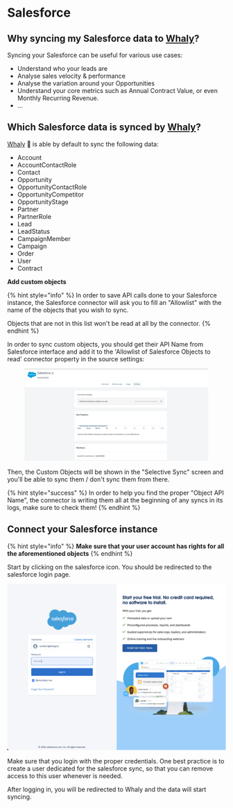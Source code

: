 # Salesforce

## **Why syncing my Salesforce data to** [**Whaly**](https://whaly.io)**?**

Syncing your Salesforce can be useful for various use cases:

* Understand who your leads are
* Analyse sales velocity & performance
* Analyse the variation around your Opportunities&#x20;
* Understand your core metrics such as Annual Contract Value, or even Monthly Recurring Revenue.
* ...

## Which Salesforce data is synced by [Whaly](https://whaly.io)?

[Whaly](https://whaly.io) 🐳 is able by default to sync the following data:

* Account
* AccountContactRole
* Contact
* Opportunity
* OpportunityContactRole
* OpportunityCompetitor
* OpportunityStage
* Partner
* PartnerRole
* Lead
* LeadStatus
* CampaignMember
* Campaign
* Order
* User
* Contract

**Add custom objects**

{% hint style="info" %}
In order to save API calls done to your Salesforce instance, the Salesforce connector will ask you to fill an "Allowlist" with the name of the objects that you wish to sync.

Objects that are not in this list won't be read at all by the connector.
{% endhint %}

In order to sync custom objects, you should get their API Name from Salesforce interface and add it to the 'Allowlist of Salesforce Objects to read' connector property in the source settings:

<figure><img src="../../../.gitbook/assets/image (1) (1).png" alt=""><figcaption></figcaption></figure>

Then, the Custom Objects will be shown in the "Selective Sync" screen and you'll be able to sync them / don't sync them from there.

{% hint style="success" %}
In order to help you find the proper "Object API Name", the connector is writing them all at the beginning of any syncs in its logs, make sure to check them!
{% endhint %}

## **Connect your Salesforce instance**

{% hint style="info" %}
**Make sure that your user account has rights for all the aforementioned objects**
{% endhint %}

Start by clicking on the salesforce icon. You should be redirected to the salesforce login page.

![Salesforce login page](<../../../.gitbook/assets/image (211).png>)

Make sure that you login with the proper credentials. One best practice is to create a user dedicated for the salesforce sync, so that you can remove access to this user whenever is needed.

After logging in, you will be redirected to Whaly and the data will start syncing.



